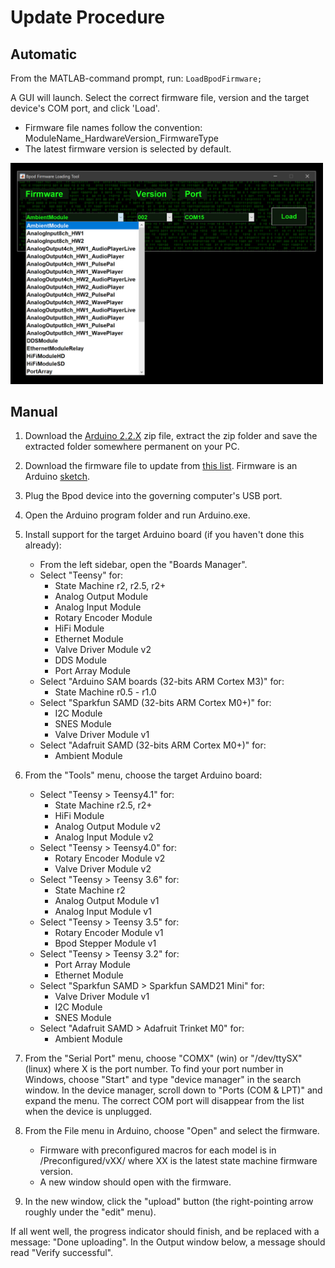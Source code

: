 # Update Procedure

## Automatic

From the MATLAB-command prompt, run: ```LoadBpodFirmware;```

A GUI will launch. Select the correct firmware file, version and the target device's COM port, and click 'Load'.

- Firmware file names follow the convention: ModuleName_HardwareVersion_FirmwareType
- The latest firmware version is selected by default.

<img src="../../images/firmware-loader.png" alt="drawing" width="500"/>

## Manual

1. Download the [Arduino 2.2.X](https://www.arduino.cc/en/software) zip file, extract the zip folder and save the extracted folder somewhere permanent on your PC.

2. Download the firmware file to update from [this list](firmware-repo-list.md). Firmware is an Arduino [sketch](https://www.arduino.cc/en/Tutorial/Sketch).

3. Plug the Bpod device into the governing computer's USB port.

4. Open the Arduino program folder and run Arduino.exe.

5. Install support for the target Arduino board (if you haven't done this already):
    - From the left sidebar, open the "Boards Manager".
    - Select "Teensy" for:
        - State Machine r2, r2.5, r2+
        - Analog Output Module
        - Analog Input Module
        - Rotary Encoder Module
        - HiFi Module
        - Ethernet Module
        - Valve Driver Module v2
        - DDS Module
        - Port Array Module
    - Select "Arduino SAM boards (32-bits ARM Cortex M3)" for:
        - State Machine r0.5 - r1.0
    - Select "Sparkfun SAMD (32-bits ARM Cortex M0+)"  for:
        - I2C Module
        - SNES Module
        - Valve Driver Module v1
    - Select "Adafruit SAMD (32-bits ARM Cortex M0+)" for:
        - Ambient Module

6. From the "Tools" menu, choose the target Arduino board:
    - Select "Teensy > Teensy4.1" for:
        - State Machine r2.5, r2+
        - HiFi Module
        - Analog Output Module v2
        - Analog Input Module v2
    - Select "Teensy > Teensy4.0" for:
        - Rotary Encoder Module v2
        - Valve Driver Module v2
    - Select "Teensy > Teensy 3.6" for:
        - State Machine r2
        - Analog Output Module v1
        - Analog Input Module v1
    - Select "Teensy > Teensy 3.5" for:
        - Rotary Encoder Module v1
        - Bpod Stepper Module v1
    - Select "Teensy > Teensy 3.2" for:
        - Port Array Module
        - Ethernet Module
    - Select "Sparkfun SAMD > Sparkfun SAMD21 Mini" for:
        - Valve Driver Module v1
        - I2C Module
        - SNES Module
    - Select "Adafruit SAMD > Adafruit Trinket M0" for:
        - Ambient Module

7. From the "Serial Port" menu, choose "COMX" (win) or "/dev/ttySX" (linux) where X is the port number. To find your port number in Windows, choose "Start" and type "device manager" in the search window. In the device manager, scroll down to "Ports (COM & LPT)" and expand the menu. The correct COM port will disappear from the list when the device is unplugged.

8. From the File menu in Arduino, choose "Open" and select the firmware.
    - Firmware with preconfigured macros for each model is in /Preconfigured/vXX/ where XX is the latest state machine firmware version.
    - A new window should open with the firmware.

9. In the new window, click the "upload" button (the right-pointing arrow roughly under the "edit" menu).

If all went well, the progress indicator should finish, and be replaced with a message: "Done uploading". In the Output window below, a message should read "Verify successful".
